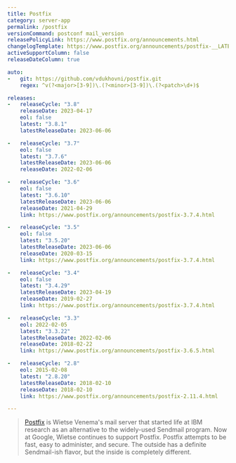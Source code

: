 ```yaml
---
title: Postfix
category: server-app
permalink: /postfix
versionCommand: postconf mail_version
releasePolicyLink: https://www.postfix.org/announcements.html
changelogTemplate: https://www.postfix.org/announcements/postfix-__LATEST__.html
activeSupportColumn: false
releaseDateColumn: true

auto:
-   git: https://github.com/vdukhovni/postfix.git
    regex: ^v(?<major>[3-9])\.(?<minor>[3-9])\.(?<patch>\d+)$

releases:
-   releaseCycle: "3.8"
    releaseDate: 2023-04-17
    eol: false
    latest: "3.8.1"
    latestReleaseDate: 2023-06-06

-   releaseCycle: "3.7"
    eol: false
    latest: "3.7.6"
    latestReleaseDate: 2023-06-06
    releaseDate: 2022-02-06

-   releaseCycle: "3.6"
    eol: false
    latest: "3.6.10"
    latestReleaseDate: 2023-06-06
    releaseDate: 2021-04-29
    link: https://www.postfix.org/announcements/postfix-3.7.4.html

-   releaseCycle: "3.5"
    eol: false
    latest: "3.5.20"
    latestReleaseDate: 2023-06-06
    releaseDate: 2020-03-15
    link: https://www.postfix.org/announcements/postfix-3.7.4.html

-   releaseCycle: "3.4"
    eol: false
    latest: "3.4.29"
    latestReleaseDate: 2023-04-19
    releaseDate: 2019-02-27
    link: https://www.postfix.org/announcements/postfix-3.7.4.html

-   releaseCycle: "3.3"
    eol: 2022-02-05
    latest: "3.3.22"
    latestReleaseDate: 2022-02-06
    releaseDate: 2018-02-22
    link: https://www.postfix.org/announcements/postfix-3.6.5.html

-   releaseCycle: "2.8"
    eol: 2015-02-08
    latest: "2.8.20"
    latestReleaseDate: 2018-02-10
    releaseDate: 2018-02-10
    link: https://www.postfix.org/announcements/postfix-2.11.4.html

---
```


>[Postfix](https://www.postfix.org/) is Wietse Venema's mail server that started life at IBM
> research as an alternative to the widely-used Sendmail program. Now at Google, Wietse continues to
> support Postfix. Postfix attempts to be fast, easy to administer, and secure. The outside has a
> definite Sendmail-ish flavor, but the inside is completely different.

